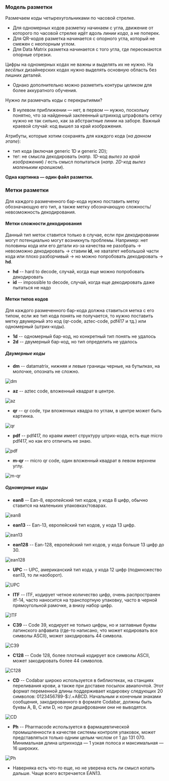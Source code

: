 ### Модель разметки

Размечаем коды четырехугольниками по часовой стрелке.
* Для одномерных кодов разметку начинаем с угла, движение от которого по часовой стрелке идёт *вдоль линии кода*, а не поперек.
* Для QR-кодов разметка начинается с опорного угла, который не смежен с неопорным углом.
* Для Data Matrix разметка начинается с того угла, где пересекаются опорные отрезки.

Цифры на одномерных кодах не важны и выделять их не нужно.
На *весёлых* дизайнерских кодах нужно выделять  основную область без лишних деталей.
* Однако дополнительно можно разметить контуры целиком для более аккуратного обучения.

Нужно ли размечать коды с перекрытиями?
* В нулевом приближении — нет, в первом — нужно, поскольку понятно, что за найденный заклеенный штрихкод штрафовать сетку нужно не так сильно, как за абстрактные линии на заборе.
Важный краевой случай: код вышел за край изображения.

Атрибуты, которые хотим сохранять для каждого кода (*на данном этапе*):
* тип кода (включая generic 1D и generic 2D);
* тег: не смысла декодировать (*напр. 1D-код вылез за край изображения*) / есть смысл попытаться (*напр. 2D-код вылез маленьким краешком*).

**Одна картинка — один файл разметки.**


### Метки разметки

Для каждого размеченного бар-кода нужно поставить метку обозначающую его тип, а также метку обозначающую сложность/невозможность декодирования.

#### Метки сложности декодирования

Данный тип меток ставится только в случае, если при декодировании могут потенциально могут возникнуть проблемы. Например: нет половины кода или его детали из-за качества не разобрать -> невозможно декодировать -> ставим **id**, не хвататет небольшой части кода или плохо разборчивый -> но можно попробовать декодировать -> **hd**.

- **hd** -- hard to decode, случай, когда еще можно попробовать декодировать
- **id** -- impossible to decode, случай, когда еще декодировать даже пытаться не надо

#### Метки типов кодов

Для каждого размеченного бар-кода должна ставиться метка с его типом, если же тип кода понять не получается, то нужно поставить метку двумерный это код (qr-code, aztec-code, pdf417 и тд.) или одномерный (штрих-коды).

- **1d** -- одномерный бар-код, но конкретный тип понять не удалось
- **2d** -- двумерный бар-код, но тип определить не удалось

##### Двумерные коды

- **dm** -- datamatrix, нижняя и левые границы черные, на бутылках, на молочке, опознать не сложно.

![dm](./images/dm.png)

- **az** -- aztec code, вложенный квадрат в центре.

![az](./images/az.png)

- **qr** -- qr code, три вложенных квадра по углам, в центре может быть картинка.

![qr](./images/qr.png)

- **pdf** -- pdf417, по краям имеет структуру штрих-кода, есть еще micro pdf417, но как его отличить не знаю.

![pdf](./images/pdf.png)

- **m-qr** -- micro qr code, один вложенный квадрат в левом верхнем углу.

![m-qr](./images/m-qr.png)


##### Одномерные коды

- **ean8** -- Ean-8, европейский тип кодов, у кода 8 цифр, обычно ставится на маленьких упаковках/товарах.

![ean8](./images/ean8.png)

- **ean13** -- Ean-13, европейский тип кодов, у кода 13 цифр.

![ean13](./images/ean13.png)

- **ean128** -- Ean-128, европейский тип кодов, у кода больше 13 цифр до 30.

![ean128](./images/ean128.png)

- **UPC** -- UPC, американский тип кода, у кода 12 цифр (подмножество ean13, то ли наоборот).

![UPC](./images/UPC.png)

- **ITF** -- ITF, кодирует четное количество цифр, очень распространен itf-14, часто наносится на транспортную упаковку, часто в черной прямоугольной рамочке, а внизу набор цифр.

![ITF](./images/ITF.png)

- **С39** -- Code 39, кодирует не только цифры, но и заглавные буквы латинского алфавита (где-то написано, что может кодировать все символы ASCII), может закодировать 44 символа.

![C39](./images/С39.png)

- **С128** -- Code 128, более плотный кодирует все символы ASCII, может закодировать более 44 символов.

![C128](./images/С128.png)

- **CD** -- Codabar широко используется в библиотеках, на станциях переливания крови, а также при доставке посылок авиапочтой. Этот формат переменной длины поддерживает кодировку следующих 20 символов: 0123456789-$:/.+ABCD. Начальным и конечным знаками сообщения, закодированного в формате Codabar, должны быть буквы A, B, C или D, но при дешифровании они не выводятся.

![CD](./images/CD.png)

- **Ph** -- Pharmacode используется в фармацевтической промышленности в качестве системы контроля упаковок, может представляться только одним целым числом от 1 до 131 070. Минимальная длина штрихкода — 1 узкая полоса и максимальная — 16 широких.

![Ph](./images/Ph.png)

- Наверняка есть что-то еще, но не уверена есть ли смысл копать дальше. Чаще всего встречается EAN13.
